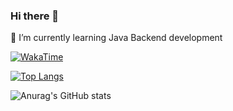 ### Hi there 👋

🌱 I’m currently learning Java Backend development

<a href="https://wakatime.com/@aphar"><img
  src="https://wakatime.com/badge/user/10a9ce00-cf75-4dee-be05-e0801470c367.svg"
  alt="WakaTime"
/><a>


[![Top Langs](https://github-readme-stats.vercel.app/api/top-langs/?username=ApharMagaramova&layout=compact&theme=algolia)](https://github.com/ApharMagaramova/github-readme-stats)

![Anurag's GitHub stats](https://github-readme-stats.vercel.app/api?username=ApharMagaramova&show_icons=true&theme=algolia)


<!--
**ApharMagaramova/ApharMagaramova** is a ✨ _special_ ✨ repository because its `README.md` (this file) appears on your GitHub profile.

Here are some ideas to get you started:

- 🔭 I’m currently working on ...
- 🌱 I’m currently learning ...
- 👯 I’m looking to collaborate on ...
- 🤔 I’m looking for help with ...
- 💬 Ask me about ...
- 📫 How to reach me: ...
- 😄 Pronouns: ...
- ⚡ Fun fact: ...
-->
